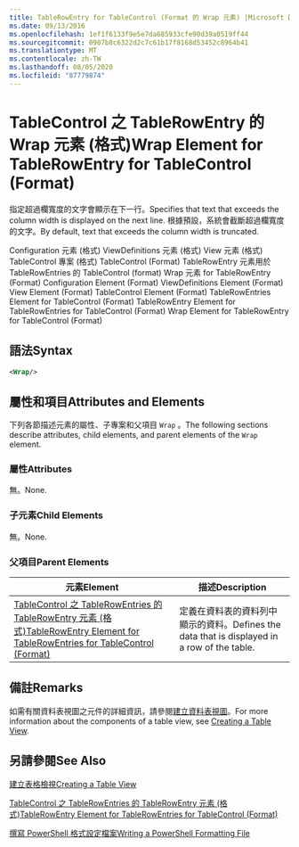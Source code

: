 ```yaml
---
title: TableRowEntry for TableControl (Format 的 Wrap 元素) |Microsoft Docs
ms.date: 09/13/2016
ms.openlocfilehash: 1ef1f6133f9e5e7da685933cfe90d39a0519ff44
ms.sourcegitcommit: 0907b8c6322d2c7c61b17f8168d53452c8964b41
ms.translationtype: MT
ms.contentlocale: zh-TW
ms.lasthandoff: 08/05/2020
ms.locfileid: "87779874"
---
```

# <a name="wrap-element-for-tablerowentry-for-tablecontrol--format"></a><span data-ttu-id="90c5c-102">TableControl 之 TableRowEntry 的 Wrap 元素 (格式)</span><span class="sxs-lookup"><span data-stu-id="90c5c-102">Wrap Element for TableRowEntry for TableControl  (Format)</span></span>

<span data-ttu-id="90c5c-103">指定超過欄寬度的文字會顯示在下一行。</span><span class="sxs-lookup"><span data-stu-id="90c5c-103">Specifies that text that exceeds the column width is displayed on the next line.</span></span> <span data-ttu-id="90c5c-104">根據預設，系統會截斷超過欄寬度的文字。</span><span class="sxs-lookup"><span data-stu-id="90c5c-104">By default, text that exceeds the column width is truncated.</span></span>

<span data-ttu-id="90c5c-105">Configuration 元素 (格式) ViewDefinitions 元素 (格式) View 元素 (格式) TableControl 專案 (格式) TableControl (Format) TableRowEntry 元素用於 TableRowEntries 的 TableControl (format) Wrap 元素 for TableRowEntry (Format) </span><span class="sxs-lookup"><span data-stu-id="90c5c-105">Configuration Element (Format) ViewDefinitions Element (Format) View Element (Format) TableControl Element (Format) TableRowEntries Element for TableControl (Format) TableRowEntry Element for TableRowEntries for TableControl (Format) Wrap Element for TableRowEntry for TableControl (Format)</span></span>

## <a name="syntax"></a><span data-ttu-id="90c5c-106">語法</span><span class="sxs-lookup"><span data-stu-id="90c5c-106">Syntax</span></span>

```xml
<Wrap/>
```

## <a name="attributes-and-elements"></a><span data-ttu-id="90c5c-107">屬性和項目</span><span class="sxs-lookup"><span data-stu-id="90c5c-107">Attributes and Elements</span></span>

<span data-ttu-id="90c5c-108">下列各節描述元素的屬性、子專案和父項目 `Wrap` 。</span><span class="sxs-lookup"><span data-stu-id="90c5c-108">The following sections describe attributes, child elements, and parent elements of the `Wrap` element.</span></span>

### <a name="attributes"></a><span data-ttu-id="90c5c-109">屬性</span><span class="sxs-lookup"><span data-stu-id="90c5c-109">Attributes</span></span>

<span data-ttu-id="90c5c-110">無。</span><span class="sxs-lookup"><span data-stu-id="90c5c-110">None.</span></span>

### <a name="child-elements"></a><span data-ttu-id="90c5c-111">子元素</span><span class="sxs-lookup"><span data-stu-id="90c5c-111">Child Elements</span></span>

<span data-ttu-id="90c5c-112">無。</span><span class="sxs-lookup"><span data-stu-id="90c5c-112">None.</span></span>

### <a name="parent-elements"></a><span data-ttu-id="90c5c-113">父項目</span><span class="sxs-lookup"><span data-stu-id="90c5c-113">Parent Elements</span></span>

|<span data-ttu-id="90c5c-114">元素</span><span class="sxs-lookup"><span data-stu-id="90c5c-114">Element</span></span>|<span data-ttu-id="90c5c-115">描述</span><span class="sxs-lookup"><span data-stu-id="90c5c-115">Description</span></span>|
|-------------|-----------------|
|[<span data-ttu-id="90c5c-116">TableControl 之 TableRowEntries 的 TableRowEntry 元素 (格式)</span><span class="sxs-lookup"><span data-stu-id="90c5c-116">TableRowEntry Element for TableRowEntries for TableControl (Format)</span></span>](./tablerowentry-element-for-tablerowentries-for-tablecontrol-format.md)|<span data-ttu-id="90c5c-117">定義在資料表的資料列中顯示的資料。</span><span class="sxs-lookup"><span data-stu-id="90c5c-117">Defines the data that is displayed in a row of the table.</span></span>|

## <a name="remarks"></a><span data-ttu-id="90c5c-118">備註</span><span class="sxs-lookup"><span data-stu-id="90c5c-118">Remarks</span></span>

<span data-ttu-id="90c5c-119">如需有關資料表視圖之元件的詳細資訊，請參閱[建立資料表視圖](./creating-a-table-view.md)。</span><span class="sxs-lookup"><span data-stu-id="90c5c-119">For more information about the components of a table view, see [Creating a Table View](./creating-a-table-view.md).</span></span>

## <a name="see-also"></a><span data-ttu-id="90c5c-120">另請參閱</span><span class="sxs-lookup"><span data-stu-id="90c5c-120">See Also</span></span>

[<span data-ttu-id="90c5c-121">建立表格檢視</span><span class="sxs-lookup"><span data-stu-id="90c5c-121">Creating a Table View</span></span>](./creating-a-table-view.md)

[<span data-ttu-id="90c5c-122">TableControl 之 TableRowEntries 的 TableRowEntry 元素 (格式)</span><span class="sxs-lookup"><span data-stu-id="90c5c-122">TableRowEntry Element for TableRowEntries for TableControl (Format)</span></span>](./tablerowentry-element-for-tablerowentries-for-tablecontrol-format.md)

[<span data-ttu-id="90c5c-123">撰寫 PowerShell 格式設定檔案</span><span class="sxs-lookup"><span data-stu-id="90c5c-123">Writing a PowerShell Formatting File</span></span>](./writing-a-powershell-formatting-file.md)
